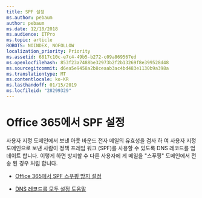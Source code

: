```yaml
---
title: SPF 설정
ms.author: pebaum
author: pebaum
ms.date: 12/18/2018
ms.audience: ITPro
ms.topic: article
ROBOTS: NOINDEX, NOFOLLOW
localization_priority: Priority
ms.assetid: 6817c10c-e7c4-49b5-b272-c09a869567ed
ms.openlocfilehash: 853f23a7488be32973b2f2b13269f8e399528d48
ms.sourcegitcommit: d6ea5e9458a2b8ceaab3ac4bd483e1130b9a398a
ms.translationtype: MT
ms.contentlocale: ko-KR
ms.lasthandoff: 01/15/2019
ms.locfileid: "28299329"
---
```

# <a name="set-up-spf-in-office-365"></a>Office 365에서 SPF 설정

사용자 지정 도메인에서 보낸 아웃 바운드 전자 메일의 유효성을 검사 하 여 사용자 지정 도메인으로 보낸 사람이 정책 프레임 워크 (SPF)를 사용할 수 있도록 DNS 레코드를 업데이트 합니다. 이렇게 하면 방지할 수 다른 사용자에 게 메일을 "스푸핑" 도메인에서 전송 된 경우 처럼 합니다.
  
- [Office 365에서 SPF 스푸핑 방지 설정](https://docs.microsoft.com/en-us/office365/SecurityCompliance/set-up-spf-in-office-365-to-help-prevent-spoofing)
    
- [DNS 레코드를 모두 설정 도움말](https://docs.microsoft.com/en-us/office365/admin/get-help-with-domains/create-dns-records-at-any-dns-hosting-provider)
    

